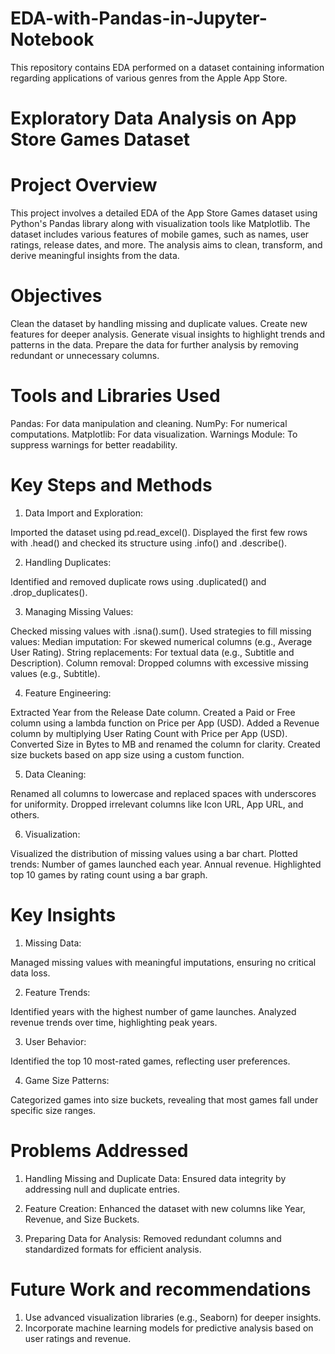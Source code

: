# EDA-with-Pandas-in-Jupyter-Notebook
This repository contains EDA performed on a dataset containing information regarding applications of various genres from the Apple App Store. 

# Exploratory Data Analysis on App Store Games Dataset

# Project Overview
This project involves a detailed EDA of the App Store Games dataset using Python's Pandas library along with visualization tools like Matplotlib. The dataset includes various features of mobile games, such as names, user ratings, release dates, and more. The analysis aims to clean, transform, and derive meaningful insights from the data.

# Objectives

Clean the dataset by handling missing and duplicate values.
Create new features for deeper analysis.
Generate visual insights to highlight trends and patterns in the data.
Prepare the data for further analysis by removing redundant or unnecessary columns.

# Tools and Libraries Used

Pandas: For data manipulation and cleaning.
NumPy: For numerical computations.
Matplotlib: For data visualization.
Warnings Module: To suppress warnings for better readability.

# Key Steps and Methods

1. Data Import and Exploration:

Imported the dataset using pd.read_excel().
Displayed the first few rows with .head() and checked its structure using .info() and .describe().

2. Handling Duplicates:

Identified and removed duplicate rows using .duplicated() and .drop_duplicates().

3. Managing Missing Values:

Checked missing values with .isna().sum().
Used strategies to fill missing values:
Median imputation: For skewed numerical columns (e.g., Average User Rating).
String replacements: For textual data (e.g., Subtitle and Description).
Column removal: Dropped columns with excessive missing values (e.g., Subtitle).

4. Feature Engineering:

Extracted Year from the Release Date column.
Created a Paid or Free column using a lambda function on Price per App (USD).
Added a Revenue column by multiplying User Rating Count with Price per App (USD).
Converted Size in Bytes to MB and renamed the column for clarity.
Created size buckets based on app size using a custom function.

5. Data Cleaning:

Renamed all columns to lowercase and replaced spaces with underscores for uniformity.
Dropped irrelevant columns like Icon URL, App URL, and others.

6. Visualization:

Visualized the distribution of missing values using a bar chart.
Plotted trends:
Number of games launched each year.
Annual revenue.
Highlighted top 10 games by rating count using a bar graph.

# Key Insights

1. Missing Data:

Managed missing values with meaningful imputations, ensuring no critical data loss.

2. Feature Trends:

Identified years with the highest number of game launches.
Analyzed revenue trends over time, highlighting peak years.

3. User Behavior:

Identified the top 10 most-rated games, reflecting user preferences.

4. Game Size Patterns:

Categorized games into size buckets, revealing that most games fall under specific size ranges.

# Problems Addressed

1. Handling Missing and Duplicate Data:
Ensured data integrity by addressing null and duplicate entries.

2. Feature Creation:
Enhanced the dataset with new columns like Year, Revenue, and Size Buckets.

3. Preparing Data for Analysis:
Removed redundant columns and standardized formats for efficient analysis.

# Future Work and recommendations
1. Use advanced visualization libraries (e.g., Seaborn) for deeper insights.
2. Incorporate machine learning models for predictive analysis based on user ratings and revenue.

